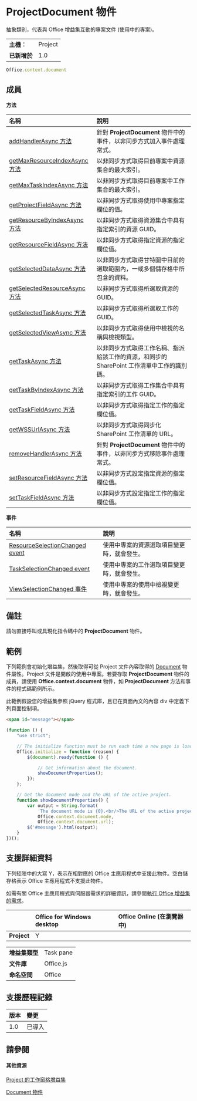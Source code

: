 

# ProjectDocument 物件
抽象類別，代表與 Office 增益集互動的專案文件 (使用中的專案)。

|||
|:-----|:-----|
|**主機︰**|Project|
|**已新增於**|1.0|

```js
Office.context.document
```


## 成員


**方法**


|**名稱**|**說明**|
|:-----|:-----|
|[addHandlerAsync 方法](../../reference/shared/projectdocument.addhandlerasync.md)|針對 **ProjectDocument** 物件中的事件，以非同步方式加入事件處理常式。|
|[getMaxResourceIndexAsync 方法](../../reference/shared/projectdocument.getmaxresourceindexasync.md)|以非同步方式取得目前專案中資源集合的最大索引。|
|[getMaxTaskIndexAsync 方法](../../reference/shared/projectdocument.getmaxtaskindexasync.md)|以非同步方式取得目前專案中工作集合的最大索引。|
|[getProjectFieldAsync 方法](../../reference/shared/projectdocument.getprojectfieldasync.md)|以非同步方式取得使用中專案指定欄位的值。|
|[getResourceByIndexAsync 方法](../../reference/shared/projectdocument.getresourcebyindexasync.md)|以非同步方式取得資源集合中具有指定索引的資源 GUID。|
|[getResourceFieldAsync 方法](../../reference/shared/projectdocument.getresourcefieldasync.md)|以非同步方式取得指定資源的指定欄位值。|
|[getSelectedDataAsync 方法](../../reference/shared/projectdocument.getselecteddataasync.md)|以非同步方式取得甘特圖中目前的選取範圍內，一或多個儲存格中所包含的資料。|
|[getSelectedResourceAsync 方法](../../reference/shared/projectdocument.getselectedresourceasync.md)|以非同步方式取得所選取資源的 GUID。|
|[getSelectedTaskAsync 方法](../../reference/shared/projectdocument.getselectedtaskasync.md)|以非同步方式取得所選取工作的 GUID。|
|[getSelectedViewAsync 方法](../../reference/shared/projectdocument.getselectedviewasync.md)|以非同步方式取得使用中檢視的名稱與檢視類型。|
|[getTaskAsync 方法](../../reference/shared/projectdocument.gettaskasync.md)|以非同步方式取得工作名稱、指派給該工作的資源，和同步的 SharePoint 工作清單中工作的識別碼。|
|[getTaskByIndexAsync 方法](../../reference/shared/projectdocument.gettaskbyindexasync.md)|以非同步方式取得工作集合中具有指定索引的工作 GUID。|
|[getTaskFieldAsync 方法](../../reference/shared/projectdocument.gettaskfieldasync.md)|以非同步方式取得指定工作的指定欄位值。|
|[getWSSUrlAsync 方法](../../reference/shared/projectdocument.getwssurlasync.md)|以非同步方式取得同步化 SharePoint 工作清單的 URL。|
|[removeHandlerAsync 方法](../../reference/shared/projectdocument.removehandlerasync.md)|針對 **ProjectDocument** 物件中的事件，以非同步方式移除事件處理常式。|
|[setResourceFieldAsync 方法](../../reference/shared/projectdocument.setresourcefieldasync.md)|以非同步方式設定指定資源的指定欄位值。|
|[setTaskFieldAsync 方法](../../reference/shared/projectdocument.settaskfieldasync.md)|以非同步方式設定指定工作的指定欄位值。|

**事件**


|**名稱**|**說明**|
|:-----|:-----|
|[ResourceSelectionChanged event](../../reference/shared/projectdocument.resourceselectionchanged.event.md)|使用中專案的資源選取項目變更時，就會發生。|
|[TaskSelectionChanged event](../../reference/shared/projectdocument.taskselectionchanged.event.md)|使用中專案的工作選取項目變更時，就會發生。|
|[ViewSelectionChanged 事件](../../reference/shared/projectdocument.viewselectionchanged.event.md)|使用中專案的使用中檢視變更時，就會發生。|

## 備註

請勿直接呼叫或具現化指令碼中的 **ProjectDocument** 物件。


## 範例

下列範例會初始化增益集，然後取得可從 Project 文件內容取得的 [Document](../../reference/shared/document.md) 物件屬性。Project 文件是開啟的使用中專案。若要存取 **ProjectDocument** 物件的成員，請使用 **Office.context.document** 物件，如 **ProjectDocument** 方法和事件的程式碼範例所示。

此範例假設您的增益集參照 jQuery 程式庫，且已在頁面內文的內容 div 中定義下列頁面控制項。




```HTML
<span id="message"></span>
```




```js
(function () {
    "use strict";

    // The initialize function must be run each time a new page is loaded.
    Office.initialize = function (reason) {
        $(document).ready(function () {

            // Get information about the document.
            showDocumentProperties();
        });
    };

    // Get the document mode and the URL of the active project.
    function showDocumentProperties() {
        var output = String.format(
            'The document mode is {0}.<br/>The URL of the active project is {1}.',
            Office.context.document.mode,
            Office.context.document.url);
        $('#message').html(output);
    }
})();
```


## 支援詳細資料


下列矩陣中的大寫 Y，表示在相對應的 Office 主應用程式中支援此物件。空白儲存格表示 Office 主應用程式不支援此物件。

如需有關 Office 主應用程式與伺服器需求的詳細資訊，請參閱[執行 Office 增益集的需求](../../docs/overview/requirements-for-running-office-add-ins.md)。


||**Office for Windows desktop**|**Office Online (在瀏覽器中)**|
|:-----|:-----|:-----|
|**Project**|Y||

|||
|:-----|:-----|
|**增益集類型**|Task pane|
|**文件庫**|Office.js|
|**命名空間**|Office|

## 支援歷程記錄


|**版本**|**變更**|
|:-----|:-----|
|1.0|已導入|

## 請參閱



#### 其他資源


[Project 的工作窗格增益集](../../docs/project/project-add-ins.md)
[Document 物件](../../reference/shared/document.md)

